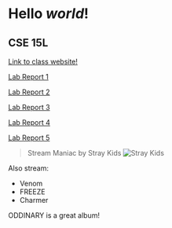 # **Hello** *world*!

## CSE 15L
[Link to class website!](https://ucsd-cse12-sp22.github.io/)

[Lab Report 1](https://elchun02.github.io/cse15l-lab-reports/lab-report-1-week-2.html)

[Lab Report 2](https://elchun02.github.io/cse15l-lab-reports/labreport2)

[Lab Report 3](https://elchun02.github.io/cse15l-lab-reports/labreport3)

[Lab Report 4](https://elchun02.github.io/cse15l-lab-reports/labreport4)

[Lab Report 5](https://elchun02.github.io/cse15l-lab-reports/labreport5)

> Stream Maniac by Stray Kids
![Stray Kids](https://user-images.githubusercontent.com/103269534/162474885-b3b74af2-2d3b-4bbf-8b6e-3b63d5199a6f.png)

Also stream:
* Venom
* FREEZE
* Charmer

ODDINARY is a great album!
